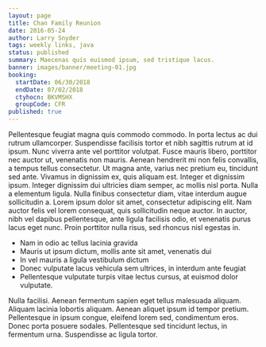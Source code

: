 ```yaml
---
layout: page
title: Chan Family Reunion
date: 2016-05-24
author: Larry Snyder
tags: weekly links, java
status: published
summary: Maecenas quis euismod ipsum, sed tristique lacus.
banner: images/banner/meeting-01.jpg
booking:
  startDate: 06/30/2018
  endDate: 07/02/2018
  ctyhocn: BKVMSHX
  groupCode: CFR
published: true
---
```

Pellentesque feugiat magna quis commodo commodo. In porta lectus ac dui rutrum ullamcorper. Suspendisse facilisis tortor et nibh sagittis rutrum at id ipsum. Nunc viverra ante vel porttitor volutpat. Fusce mauris libero, porttitor nec auctor ut, venenatis non mauris. Aenean hendrerit mi non felis convallis, a tempus tellus consectetur. Ut magna ante, varius nec pretium eu, tincidunt sed ante. Vivamus in dignissim ex, quis aliquam est. Integer et dignissim ipsum. Integer dignissim dui ultricies diam semper, ac mollis nisl porta. Nulla a elementum ligula. Nulla finibus consectetur diam, vitae interdum augue sollicitudin a. Lorem ipsum dolor sit amet, consectetur adipiscing elit. Nam auctor felis vel lorem consequat, quis sollicitudin neque auctor. In auctor, nibh vel dapibus pellentesque, ante ligula facilisis odio, et venenatis purus lacus eget nunc. Proin porttitor nulla risus, sed rhoncus nisl egestas in.

* Nam in odio ac tellus lacinia gravida
* Mauris ut ipsum dictum, mollis ante sit amet, venenatis dui
* In vel mauris a ligula vestibulum dictum
* Donec vulputate lacus vehicula sem ultrices, in interdum ante feugiat
* Pellentesque vulputate turpis vitae lectus cursus, at euismod dolor vulputate.

Nulla facilisi. Aenean fermentum sapien eget tellus malesuada aliquam. Aliquam lacinia lobortis aliquam. Aenean aliquet ipsum id tempor pretium. Pellentesque in ipsum congue, eleifend lorem sed, condimentum eros. Donec porta posuere sodales. Pellentesque sed tincidunt lectus, in fermentum urna. Suspendisse ac ligula tortor.
